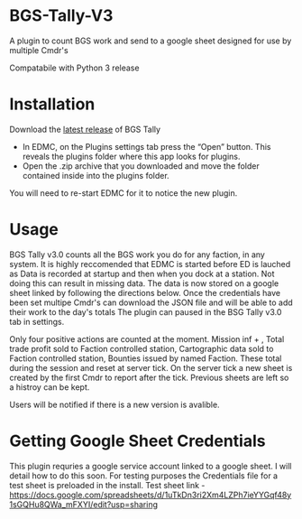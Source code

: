 # BGS-Tally-V3
A plugin to count BGS work and send to a google sheet
designed for use by multiple Cmdr's

Compatabile with Python 3 release

# Installation
Download the [latest release](https://github.com/tezw21/BGS-Tally-V3/releases/tag/3.0) of BGS Tally
 - In EDMC, on the Plugins settings tab press the “Open” button. This reveals the plugins folder where this app looks for plugins.
 - Open the .zip archive that you downloaded and move the folder contained inside into the plugins folder.

You will need to re-start EDMC for it to notice the new plugin.

# Usage
BGS Tally v3.0 counts all the BGS work you do for any faction, in any system.
It is highly reccomended that EDMC is started before ED is lauched as Data is recorded at startup and then when you dock at a station. Not doing this can result in missing data.
The data is now stored on a google sheet linked by following the directions below.
Once the credentials have been set multipe Cmdr's can download the JSON file and will be able to add their work to the day's totals
The plugin can paused in the BSG Tally v3.0 tab in settings.

Only four positive actions are counted at the moment. Mission inf + , Total trade profit sold to Faction controlled station, Cartographic data sold to Faction controlled station, Bounties issued by named Faction. These total during the session and reset at server tick.
On the server tick a new sheet is created by the first Cmdr to report after the tick. Previous sheets are left so a histroy can be kept. 

Users will be notified if there is a new version is avalible.

# Getting Google Sheet Credentials
This plugin requries a google service account linked to a google sheet.
I will detail how to do this soon.
For testing purposes the Credentials file for a test sheet is preloaded in the install.
Test sheet link - https://docs.google.com/spreadsheets/d/1uTkDn3ri2Xm4LZPh7ieYYGqf48y1sGQHu8QWa_mFXYI/edit?usp=sharing
